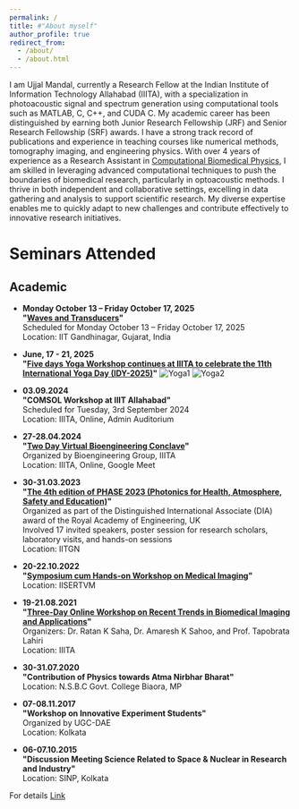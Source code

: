 ```yaml
---
permalink: /
title: #"About myself"
author_profile: true
redirect_from: 
  - /about/
  - /about.html
---
```


I am Ujjal Mandal, currently a Research Fellow at the Indian Institute of Information Technology Allahabad (IIITA), with
a specialization in photoacoustic signal and spectrum generation using computational tools such as MATLAB, C, C++,
and CUDA C. My academic career has been distinguished by earning both Junior Research Fellowship (JRF) and Senior
Research Fellowship (SRF) awards. I have a strong track record of publications and experience in teaching courses like
numerical methods, tomography imaging, and engineering physics.
With over 4 years of experience as a Research Assistant in [Computational Biomedical Physics](https://www.nature.com/subjects/computational-biophysics), I am skilled in leveraging
advanced computational techniques to push the boundaries of biomedical research, particularly in optoacoustic methods.
I thrive in both independent and collaborative settings, excelling in data gathering and analysis to support scientific research. My diverse expertise enables me to quickly adapt to new challenges and contribute effectively to innovative research
initiatives.

# Seminars Attended

## Academic

- **Monday October 13 – Friday October 17, 2025**  
  **"[Waves and Transducers](https://wt.imphys.tudelft.nl/)"**  
  Scheduled for Monday October 13 – Friday October 17, 2025  
  Location: IIT Gandhinagar, Gujarat, India

- **June, 17 - 21, 2025**  
  **"[Five days Yoga Workshop continues  at IIITA to celebrate the 11th International Yoga Day  (IDY-2025)](https://x.com/IIITA_Official)"**
  ![Yoga1](https://github.com/user-attachments/assets/fe557e4a-a633-4f1f-812d-696d8017287c)
  ![Yoga2](https://github.com/user-attachments/assets/bb6f382e-8b0d-4da9-a800-ab0018c51856)


- **03.09.2024**  
  **"COMSOL Workshop at IIIT Allahabad"**  
  Scheduled for Tuesday, 3rd September 2024  
  Location: IIITA, Online, Admin Auditorium

- **27-28.04.2024**  
  **"[Two Day Virtual Bioengineering Conclave](https://as.iiita.ac.in/bioconclave2025/)"**  
  Organized by Bioengineering Group, IIITA  
  Location: IIITA, Online, Google Meet

- **30-31.03.2023**  
  **"[The 4th edition of PHASE 2023 (Photonics for Health, Atmosphere, Safety and Education)](https://www.photonicsensorslab.com/phase-2023)"**  
  Organized as part of the Distinguished International Associate (DIA) award of the Royal Academy of Engineering, UK  
  Involved 17 invited speakers, poster session for research scholars, laboratory visits, and hands-on sessions  
  Location: IITGN

- **20-22.10.2022**  
  **"[Symposium cum Hands-on Workshop on Medical Imaging](https://conference.iisertvm.ac.in/medicalimaging/)"**  
  Location: IISERTVM

- **19-21.08.2021**  
  **"[Three-Day Online Workshop on Recent Trends in Biomedical Imaging and Applications](https://bmiga.iiita.ac.in/)"**  
  Organizers: Dr. Ratan K Saha, Dr. Amaresh K Sahoo, and Prof. Tapobrata Lahiri  
  Location: IIITA

- **30-31.07.2020**  
  **"Contribution of Physics towards Atma Nirbhar Bharat"**  
  Location: N.S.B.C Govt. College Biaora, MP

- **07-08.11.2017**  
  **"Workshop on Innovative Experiment Students"**  
  Organized by UGC-DAE  
  Location: Kolkata

- **06-07.10.2015**  
  **"Discussion Meeting Science Related to Space & Nuclear in Research and Industry"**  
  Location: SINP, Kolkata



For details [Link](https://mandalujjal.github.io) 

 
